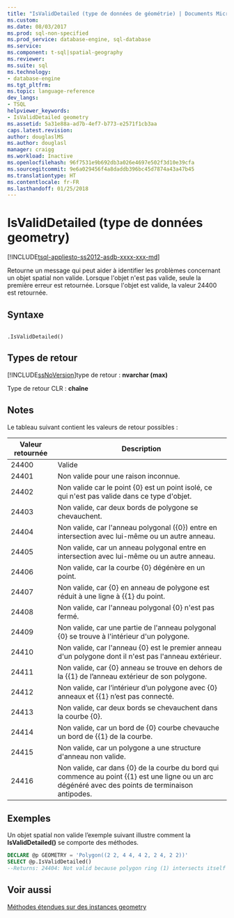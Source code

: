 ```yaml
---
title: "IsValidDetailed (type de données de géométrie) | Documents Microsoft"
ms.custom: 
ms.date: 08/03/2017
ms.prod: sql-non-specified
ms.prod_service: database-engine, sql-database
ms.service: 
ms.component: t-sql|spatial-geography
ms.reviewer: 
ms.suite: sql
ms.technology:
- database-engine
ms.tgt_pltfrm: 
ms.topic: language-reference
dev_langs:
- TSQL
helpviewer_keywords:
- IsValidDetailed geometry
ms.assetid: 5a31e88a-ad7b-4ef7-b773-e2571f1cb3aa
caps.latest.revision: 
author: douglaslMS
ms.author: douglasl
manager: craigg
ms.workload: Inactive
ms.openlocfilehash: 96f7531e9b692db3a026e4697e502f3d10e39cfa
ms.sourcegitcommit: 9e6a029456f4a8daddb396bc45d7874a43a47b45
ms.translationtype: HT
ms.contentlocale: fr-FR
ms.lasthandoff: 01/25/2018
---
```

# <a name="isvaliddetailed-geometry-datatype"></a>IsValidDetailed (type de données geometry)
[!INCLUDE[tsql-appliesto-ss2012-asdb-xxxx-xxx-md](../../includes/tsql-appliesto-ss2012-asdb-xxxx-xxx-md.md)]

Retourne un message qui peut aider à identifier les problèmes concernant un objet spatial non valide. Lorsque l'objet n'est pas valide, seule la première erreur est retournée. Lorsque l'objet est valide, la valeur 24400 est retournée.
  
## <a name="syntax"></a>Syntaxe  
  
```  
  
.IsValidDetailed()  
```  
  
## <a name="return-types"></a>Types de retour  
 [!INCLUDE[ssNoVersion](../../includes/ssnoversion-md.md)]type de retour : **nvarchar (max)**  
  
 Type de retour CLR : **chaîne**  
  
## <a name="remarks"></a>Notes  
 Le tableau suivant contient les valeurs de retour possibles :  
  
|Valeur retournée| Description|  
|------------------|-----------------|  
|24400|Valide|  
|24401|Non valide pour une raison inconnue.|  
|24402|Non valide car le point {0} est un point isolé, ce qui n'est pas valide dans ce type d'objet.|  
|24403|Non valide, car deux bords de polygone se chevauchent.|  
|24404|Non valide, car l'anneau polygonal ({0}) entre en intersection avec lui-même ou un autre anneau.|  
|24405|Non valide, car un anneau polygonal entre en intersection avec lui-même ou un autre anneau.|  
|24406|Non valide, car la courbe {0} dégénère en un point.|  
|24407|Non valide, car {0} en anneau de polygone est réduit à une ligne à {{1} du point.|  
|24408|Non valide, car l'anneau polygonal {0} n'est pas fermé.|  
|24409|Non valide, car une partie de l'anneau polygonal {0} se trouve à l'intérieur d'un polygone.|  
|24410|Non valide, car l'anneau {0} est le premier anneau d'un polygone dont il n'est pas l'anneau extérieur.|  
|24411|Non valide, car {0} anneau se trouve en dehors de la {{1} de l’anneau extérieur de son polygone.|  
|24412|Non valide, car l’intérieur d’un polygone avec {0} anneaux et {{1} n’est pas connecté.|  
|24413|Non valide, car deux bords se chevauchent dans la courbe {0}.|  
|24414|Non valide, car un bord de {0} courbe chevauche un bord de {{1} de la courbe.|  
|24415|Non valide, car un polygone a une structure d'anneau non valide.|  
|24416|Non valide, car dans {0} de la courbe du bord qui commence au point {{1} est une ligne ou un arc dégénéré avec des points de terminaison antipodes.|  
  
## <a name="examples"></a>Exemples  
 Un objet spatial non valide l’exemple suivant illustre comment la **IsValidDetailed()** se comporte des méthodes.  
  
```sql  
DECLARE @p GEOMETRY = 'Polygon((2 2, 4 4, 4 2, 2 4, 2 2))'  
SELECT @p.IsValidDetailed()  
--Returns: 24404: Not valid because polygon ring (1) intersects itself or some other ring.  
```  
  
## <a name="see-also"></a>Voir aussi  
 [Méthodes étendues sur des instances geometry](../../t-sql/spatial-geometry/extended-methods-on-geometry-instances.md)  
  
  

